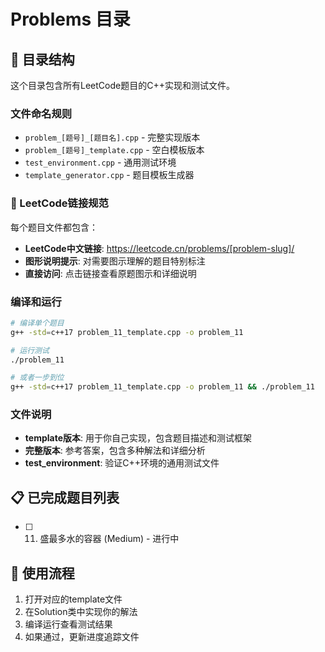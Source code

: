 # Problems 目录

## 📁 目录结构
这个目录包含所有LeetCode题目的C++实现和测试文件。

### 文件命名规则
- `problem_[题号]_[题目名].cpp` - 完整实现版本
- `problem_[题号]_template.cpp` - 空白模板版本  
- `test_environment.cpp` - 通用测试环境
- `template_generator.cpp` - 题目模板生成器

### 🔗 LeetCode链接规范
每个题目文件都包含：
- **LeetCode中文链接**: https://leetcode.cn/problems/[problem-slug]/
- **图形说明提示**: 对需要图示理解的题目特别标注
- **直接访问**: 点击链接查看原题图示和详细说明

### 编译和运行
```bash
# 编译单个题目
g++ -std=c++17 problem_11_template.cpp -o problem_11

# 运行测试
./problem_11

# 或者一步到位
g++ -std=c++17 problem_11_template.cpp -o problem_11 && ./problem_11
```

### 文件说明
- **template版本**: 用于你自己实现，包含题目描述和测试框架
- **完整版本**: 参考答案，包含多种解法和详细分析
- **test_environment**: 验证C++环境的通用测试文件

## 📋 已完成题目列表
- [ ] 11. 盛最多水的容器 (Medium) - 进行中

## 🎯 使用流程
1. 打开对应的template文件
2. 在Solution类中实现你的解法
3. 编译运行查看测试结果
4. 如果通过，更新进度追踪文件